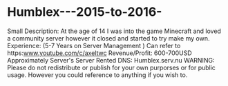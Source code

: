 # Humblex---2015-to-2016-
Small Description: 
At the age of 14 I was into the game Minecraft and loved a community server however it closed and started to try make my own. 
Experience: (5-7 Years on Server Management )
Can refer to https:www.youtube.com/c/axeltwc
Revenue/Profit: 600-700USD Approximately
Server's Server Rented DNS: Humblex.serv.nu
WARNING: 
Please do not redistribute or publish for your own purporses or for public usage. However you could reference to anything if you wish to.
